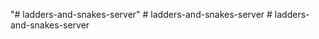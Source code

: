 "# ladders-and-snakes-server" 
#   l a d d e r s - a n d - s n a k e s - s e r v e r  
 #   l a d d e r s - a n d - s n a k e s - s e r v e r  
 